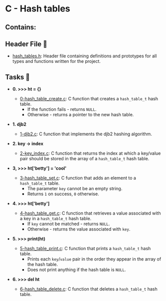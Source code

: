 # C - Hash tables

## Contains:

## Header File :file_folder:

- [hash_tables.h](./hash_tables.h): Header file containing definitions and prototypes for
  all types and functions written for the project.

## Tasks :page_with_curl:

- **0. >>> ht = {}**

  - [0-hash_table_create.c](./0-hash_table_create.c): C function that creates a `hash_table_t`
    hash table.
    - If the function fails - returns `NULL`.
    - Otherwise - returns a pointer to the new hash table.

- **1. djb2**

  - [1-djb2.c](./1-djb2.c): C function that implements the djb2 hashing algorithm.

- **2. key -> index**
  - [2-key_index.c](./2-key_index.c): C function that returns the index at which a key/value
    pair should be stored in the array of a `hash_table_t` hash table.
- **3, >>> ht['betty'] = 'cool'**

  - [3-hash_table_set.c](./3-hash_table_set.c): C function that adds an element to a
    `hash_table_t` table.
    - The parameter `key` cannot be an empty string.
    - Returns `1` on success, `0` otherwise.

- **4. >>> ht['betty']**

  - [4-hash_table_get.c](./4-hash_table_get.c): C function that retrieves a value associated
    with a key in a `hash_table_t` hash table.
    - If `key` cannot be matched - returns `NULL`.
    - Otherwise - returns the value associated with `key`.

- **5. >>> print(ht)**

  - [5-hash_table_print.c](./5-hash_table_print.c): C function that prints a `hash_table_t`
    hash table.
    - Prints each `key`/`value` pair in the order they appear in the array of the hash table.
    - Does not print anything if the hash table is `NULL`.

- **6. >>> del ht**
  - [6-hash_table_delete.c](./6-hasb_table_delete.c): C function that deletes a
    `hash_table_t` hash table.
